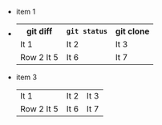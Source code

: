 <ul><li><p>item 1</p></li><li><table class="wiki-table"><tr><th>git diff</th><th><code>git status</code></th><th><strong>git clone</strong></th></tr><tr><td>It 1</td><td>It 2</td><td>It 3</td></tr><tr><td>Row 2 It 5</td><td>It 6</td><td>It 7</td></tr></table></li><li><p>item 3</p><table class="wiki-table"><tr><td>It 1</td><td>It 2</td><td>It 3</td></tr><tr><td>Row 2 It 5</td><td>It 6</td><td>It 7</td></tr></table></li></ul>
